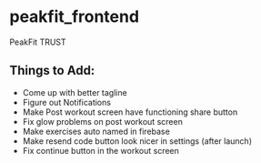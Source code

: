 # peakfit_frontend

PeakFit TRUST


## Things to Add:
- Come up with better tagline
- Figure out Notifications
- Make Post workout screen have functioning share button
- Fix glow problems on post workout screen
- Make exercises auto named in firebase
- Make resend code button look nicer in settings (after launch)
- Fix continue button in the workout screen
